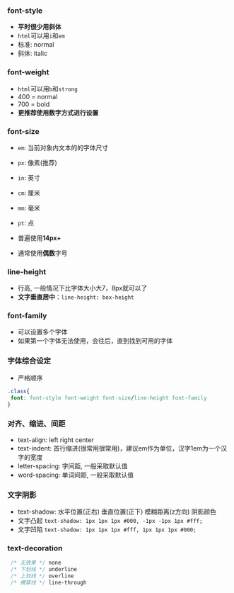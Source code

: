 ### font-style
- **平时很少用斜体**
- `html`可以用`i`和`em`
- 标准: normal
- 斜体: italic

### font-weight
- `html`可以用`b`和`strong`
- 400 = normal
- 700 = bold
- **更推荐使用数字方式进行设置**


### font-size
- `em`: 当前对象内文本的的字体尺寸
- `px`: 像素(推荐)
- `in`: 英寸
- `cm`: 厘米
- `mm`: 毫米
- `pt`: 点
  
- 普遍使用**14px+**
- 通常使用**偶数**字号

### line-height
- 行高, 一般情况下比字体大小大7，8px就可以了
- **文字垂直居中**：`line-height: box-height`

### font-family
- 可以设置多个字体
- 如果第一个字体无法使用，会往后，直到找到可用的字体


### 字体综合设定
- 严格顺序
```css
.class{
 font: font-style font-weight font-size/line-height font-family
}
```

### 对齐、缩进、间距
- text-align: left right center
- text-indent: 首行缩进(很常用很常用)，建议em作为单位，汉字1em为一个汉字的宽度
- letter-spacing: 字间距, 一般采取默认值
- word-spacing: 单词间距, 一般采取默认值


### 文字阴影
- text-shadow: 水平位置(正右) 垂直位置(正下) 模糊距离(z方向) 阴影颜色
- 文字凸起 `text-shadow: 1px 1px 1px #000, -1px -1px 1px #fff;`
- 文字凹陷 `text-shadow: 1px 1px 1px #fff, 1px 1px 1px #000;`


### text-decoration
```css
 /* 无效果 */ none
 /* 下划线 */ underline
 /* 上划线 */ overline
 /* 横穿线 */ line-through
```